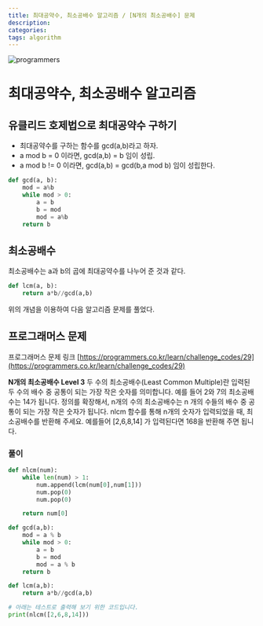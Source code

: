 ```yaml
---
title: 최대공약수, 최소공배수 알고리즘 / [N개의 최소공배수] 문제
description: 
categories: 
tags: algorithm
---
```


![programmers](https://programmers.co.kr/assets/img-share-facebook-40d22fd487958cab7e6e554c4524144a1515029167293d382c0d6f762d433648.jpg)

# 최대공약수, 최소공배수 알고리즘

## 유클리드 호제법으로 최대공약수 구하기

* 최대공약수를 구하는 함수를 ​​​​gcd(a,b)라고 하자.
* a mod b = 0​ 이라면, ​gcd(a,b) = b 임이 성립.
* a mod b != 0 ​이라면,  gcd(a,b) = gcd(b,a mod b)​ 임이 성립한다.

```python
def gcd(a, b):
    mod = a%b
    while mod > 0:
        a = b
        b = mod
        mod = a%b
    return b
```

## 최소공배수

최소공배수는 a과 b의 곱에 최대공약수를 나누어 준 것과 같다.

```python
def lcm(a, b):
    return a*b//gcd(a,b)
```

위의 개념을 이용하여 다음 알고리즘 문제를 풀었다.

## 프로그래머스 문제

프로그래머스 문제 링크 [https://programmers.co.kr/learn/challenge_codes/29](https://programmers.co.kr/learn/challenge_codes/29)

**N개의 최소공배수 Level 3**
두 수의 최소공배수(Least Common Multiple)란 입력된 두 수의 배수 중 공통이 되는 가장 작은 숫자를 의미합니다. 예를 들어 2와 7의 최소공배수는 14가 됩니다. 정의를 확장해서, n개의 수의 최소공배수는 n 개의 수들의 배수 중 공통이 되는 가장 작은 숫자가 됩니다. nlcm 함수를 통해 n개의 숫자가 입력되었을 때, 최소공배수를 반환해 주세요. 예를들어 [2,6,8,14] 가 입력된다면 168을 반환해 주면 됩니다.  

### 풀이

```python
def nlcm(num):
    while len(num) > 1:
        num.append(lcm(num[0],num[1]))
        num.pop(0)
        num.pop(0)

    return num[0]

def gcd(a,b):
    mod = a % b
    while mod > 0:
        a = b
        b = mod
        mod = a % b
    return b

def lcm(a,b):
    return a*b//gcd(a,b)

# 아래는 테스트로 출력해 보기 위한 코드입니다.
print(nlcm([2,6,8,14]))
```